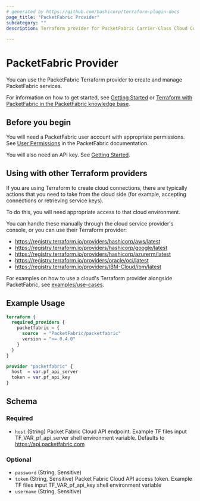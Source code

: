 ```yaml
---
# generated by https://github.com/hashicorp/terraform-plugin-docs
page_title: "PacketFabric Provider"
subcategory: ""
description: Terraform provider for PacketFabric Carrier-Class Cloud Connectivity (https://packetfabric.com/)
  
---
```


# PacketFabric Provider

You can use the PacketFabric Terraform provider to create and manage PacketFabric services. 

For information on how to get started, see [Getting Started](guides/getting_started) or [Terraform with PacketFabric in the PacketFabric knowledge base](https://docs.packetfabric.com/api/terraform/).

## Before you begin

You will need a PacketFabric user account with appropriate permissions. See [User Permissions](https://docs.packetfabric.com/admin/user/permissions/) in the PacketFabric documentation.

You will also need an API key. See [Getting Started](guides/getting_started). 

## Using with other Terraform providers

If you are using Terraform to create cloud connections, there are typically actions that you need to take from the cloud side (for example, accepting connections or retrieving service keys). 

To do this, you will need appropriate access to that cloud environment. 

You can handle these manually through the cloud service provider's console, or you can use their Terraform provider:

* https://registry.terraform.io/providers/hashicorp/aws/latest
* https://registry.terraform.io/providers/hashicorp/google/latest
* https://registry.terraform.io/providers/hashicorp/azurerm/latest
* https://registry.terraform.io/providers/oracle/oci/latest
* https://registry.terraform.io/providers/IBM-Cloud/ibm/latest


For examples on how to use a cloud's Terraform provider alongside PacketFabric, see [examples/use-cases](https://registry.terraform.io/providers/PacketFabric/packetfabric/latest/examples/use-cases).

## Example Usage

```terraform
terraform {
  required_providers {
    packetfabric = {
      source  = "PacketFabric/packetfabric"
      version = ">= 0.4.0"
    }
  }
}

provider "packetfabric" {
  host  = var.pf_api_server
  token = var.pf_api_key
}
```

<!-- schema generated by tfplugindocs -->
## Schema

### Required

- `host` (String) Packet Fabric Cloud API endpoint. Example TF files input TF_VAR_pf_api_server shell environment variable. Defaults to https://api.packetfabric.com

### Optional

- `password` (String, Sensitive)
- `token` (String, Sensitive) Packet Fabric Cloud API access token. Example TF files input TF_VAR_pf_api_key shell environment variable
- `username` (String, Sensitive)








